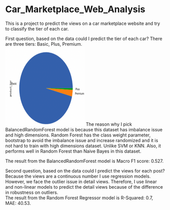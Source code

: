 # Car_Marketplace_Web_Analysis
This is a project to predict the views on a car marketplace website and try to classify the tier of each car. <br />

First question, based on the data could I predict the tier of each car?  There are three tiers: Basic, Plus, Premium.<br />
<img src = "https://github.com/ChunYu-Lee/Car_Marketplace_Web_Analysis/blob/main/data_distribution_plots/tier_pie_chart.png" width="250" height="250">
The reason why I pick BalancedRandomForest model is because this dataset has imbalance issue and high dimensions. Random Forest has the class weight parameter, bootstrap to avoid the imbalance issue and increase randomized and it is not hard to train with high dimensions dataset. Unlike SVM or KNN. Also, it performs well in Random Forest than Naive Bayes in this dataset. <br />

The result from the BalancedRandomForest model is Macro F1 score: 0.527. <br />


Second question, based on the data could I predict the views for each post? <br />
Because the views are a continuous number I use regression models. However, we face the outlier issue in detail views. Therefore, I use linear and non-linear models to predict the detail views because of the difference in robustness on outliers. <br />
The result from the Random Forest Regressor model is R-Squared: 0.7, MAE: 40.53.
